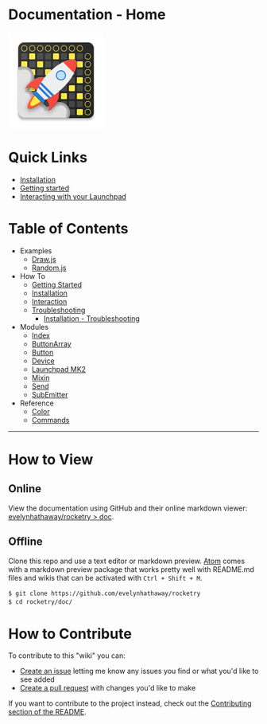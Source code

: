 # Documentation - Home
![Rocketry Icon](images/icon.png)


# Quick Links
- [Installation](installation.md)
- [Getting started](getting-started.md)
- [Interacting with your Launchpad](interaction.md)


# Table of Contents
- Examples
	- [Draw.js](example/draw.md)
	- [Random.js](example/random.md)
- How To
	- [Getting Started](getting-started.md)
	- [Installation](installation.md)
	- [Interaction](interaction.md)
	- [Troubleshooting](troubleshooting.md)
		- [Installation - Troubleshooting](troubleshooting.md#installation)
- Modules
	- [Index](module/index.md)
	- [ButtonArray](module/button-array.md)
	- [Button](module/button.md)
	- [Device](module/device.md)
	- [Launchpad MK2](module/launchpad-mk2.md)
	- [Mixin](module/mixin.md)
	- [Send](module/send.md)
	- [SubEmitter](module/sub-emitter.md)
- Reference
	- [Color](color.md)
	- [Commands](commands.md)


---


# How to View
## Online
View the documentation using GitHub and their online markdown viewer: [evelynhathaway/rocketry > doc](https://github.com/evelynhathaway/rocketry/tree/master/doc).

## Offline
Clone this repo and use a text editor or markdown preview. [Atom](https://atom.io/) comes with a markdown preview package that works pretty well with README.md files and wikis that can be activated with `Ctrl + Shift + M`.
```bash
$ git clone https://github.com/evelynhathaway/rocketry
$ cd rocketry/doc/
```


# How to Contribute
To contribute to this "wiki" you can:
- [Create an issue](https://github.com/evelynhathaway/rocketry/issues/new?title=&body=%3C!--%0A%09Write%20under%20this%20comment%20what%20you%27d%20like%20to%20see%20updated%20in%20the%20docs.%0A--%3E%0A%0A%0A) letting me know any issues you find or what you'd like to see added
- [Create a pull request](https://www.google.com/search?q=github+how+to+contribute+pull+request) with changes you'd like to make


If you want to contribute to the project instead, check out the [Contributing section of the README](../#contributing).
